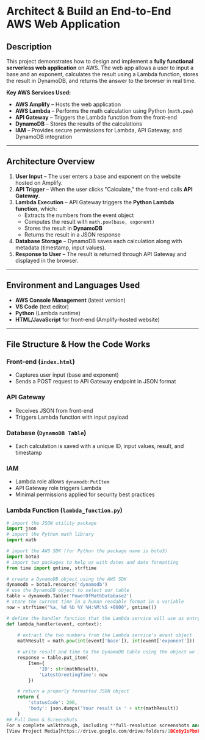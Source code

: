 # Architect & Build an End-to-End AWS Web Application

## Description

This project demonstrates how to design and implement a **fully functional serverless web application** on AWS. The web app allows a user to input a base and an exponent, calculates the result using a Lambda function, stores the result in DynamoDB, and returns the answer to the browser in real time.  

**Key AWS Services Used:**  
- **AWS Amplify** – Hosts the web application  
- **AWS Lambda** – Performs the math calculation using Python (`math.pow`)  
- **API Gateway** – Triggers the Lambda function from the front-end  
- **DynamoDB** – Stores the results of the calculations  
- **IAM** – Provides secure permissions for Lambda, API Gateway, and DynamoDB integration  

---

## Architecture Overview

1. **User Input** – The user enters a base and exponent on the website hosted on Amplify.  
2. **API Trigger** – When the user clicks "Calculate," the front-end calls **API Gateway**.  
3. **Lambda Execution** – API Gateway triggers the **Python Lambda function**, which:  
   - Extracts the numbers from the event object  
   - Computes the result with `math.pow(base, exponent)`  
   - Stores the result in **DynamoDB**  
   - Returns the result in a JSON response  
4. **Database Storage** – DynamoDB saves each calculation along with metadata (timestamp, input values).  
5. **Response to User** – The result is returned through API Gateway and displayed in the browser.  

---

## Environment and Languages Used

- **AWS Console Management** (latest version)  
- **VS Code** (text editor)  
- **Python** (Lambda runtime)  
- **HTML/JavaScript** for front-end (Amplify-hosted website)  

---

## File Structure & How the Code Works

### Front-end (`index.html`)
- Captures user input (base and exponent)  
- Sends a POST request to API Gateway endpoint in JSON format  

### API Gateway
- Receives JSON from front-end  
- Triggers Lambda function with input payload  

### Database (`DynamoDB Table`)
- Each calculation is saved with a unique ID, input values, result, and timestamp  

### IAM
- Lambda role allows `dynamodb:PutItem`  
- API Gateway role triggers Lambda  
- Minimal permissions applied for security best practices  

### Lambda Function (`lambda_function.py`)
```python
# import the JSON utility package
import json
# import the Python math library
import math

# import the AWS SDK (for Python the package name is boto3)
import boto3
# import two packages to help us with dates and date formatting
from time import gmtime, strftime

# create a DynamoDB object using the AWS SDK
dynamodb = boto3.resource('dynamodb')
# use the DynamoDB object to select our table
table = dynamodb.Table('PowerOfMathDatabase2')
# store the current time in a human readable format in a variable
now = strftime("%a, %d %b %Y %H:%M:%S +0000", gmtime())

# define the handler function that the Lambda service will use as entry point
def lambda_handler(event, context):
    
    # extract the two numbers from the Lambda service's event object
    mathResult = math.pow(int(event['base']), int(event['exponent']))

    # write result and time to the DynamoDB table using the object we instantiated
    response = table.put_item(
        Item={
            'ID': str(mathResult),
            'LatestGreetingTime': now
        })

    # return a properly formatted JSON object
    return {
        'statusCode': 200,
        'body': json.dumps('Your result is ' + str(mathResult))
    }
## Full Demo & Screenshots
For a complete walkthrough, including **full-resolution screenshots and screen recordings**, visit my Google Drive folder:
[View Project Media]https://drive.google.com/drive/folders/1BCo6yIsPbxE7umx8B8FvWNRZCBDZqh7w?usp=sharing
